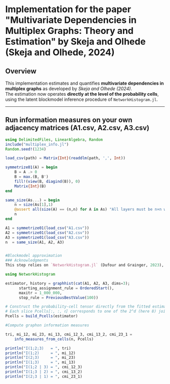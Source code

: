 # Implementation for the paper "Multivariate Dependencies in Multiplex Graphs: Theory and Estimation" by Skeja and Olhede (Skeja and Olhede, 2024)

## Overview
This implementation estimates and quantifies **multivariate dependencies in multiplex graphs** as developed by *Skeja and Olhede (2024)*.  
The estimation now operates **directly at the level of the probability cells**, using the latent blockmodel inference procedure of `NetworkHistogram.jl`.

---

## Run information measures on your own adjacency matrices (A1.csv, A2.csv, A3.csv)
```julia
using DelimitedFiles, LinearAlgebra, Random
include("multiplex_info.jl")       
Random.seed!(1234)                

load_csv(path) = Matrix{Int}(readdlm(path, ',', Int))

symmetrize01(A) = begin
    B = A .> 0                      
    B = max.(B, B')                  
    fill!(view(B, diagind(B)), 0)    
    Matrix{Int}(B)                  
end

same_size(As...) = begin
    n = size(As[1],1)
    @assert all(size(A) == (n,n) for A in As) "All layers must be n×n with the same n"
    n
end

A1 = symmetrize01(load_csv("A1.csv"))
A2 = symmetrize01(load_csv("A2.csv"))
A3 = symmetrize01(load_csv("A3.csv"))
n  = same_size(A1, A2, A3)


#Blockmodel approximation
### Acknowledgments
This step relies on `NetworkHistogram.jl` (Dufour and Grainger, 2023), using the inference implementation of Dufour and Olhede (2024).

using NetworkHistogram

estimator, history = graphhist(cat(A1, A2, A3, dims=3);
      starting_assignment_rule = OrderedStart(),
      maxitr = 1_000_000,
      stop_rule = PreviousBestValue(100))

# Construct the probability-cell tensor directly from the fitted estimator.
# Each slice Pcells[:, :, ℓ] corresponds to one of the 2^d (here 8) joint edge configurations.
Pcells = build_Pcells(estimator)

#Compute graphon information measures

tri, mi_12, mi_23, mi_13, cmi_12_3, cmi_13_2, cmi_23_1 =
    info_measures_from_cells(n, Pcells)

println("I(1;2;3)   = ", tri)
println("I(1;2)     = ", mi_12)
println("I(2;3)     = ", mi_23)
println("I(1;3)     = ", mi_13)
println("I(1;2 | 3) = ", cmi_12_3)
println("I(1;3 | 2) = ", cmi_13_2)
println("I(2;3 | 1) = ", cmi_23_1)

